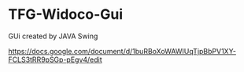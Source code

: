 # TFG-Widoco-Gui

GUi created by JAVA Swing

https://docs.google.com/document/d/1buRBoXoWAWIUqTjpBbPV1XY-FCLS3tRR9pSGp-pEgv4/edit